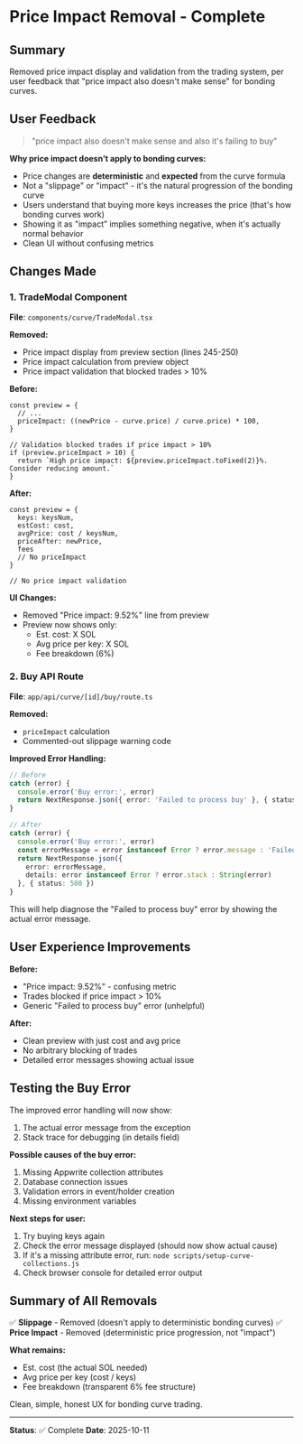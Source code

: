 # Price Impact Removal - Complete

## Summary

Removed price impact display and validation from the trading system, per user feedback that "price impact also doesn't make sense" for bonding curves.

## User Feedback

> "price impact also doesn't make sense and also it's failing to buy"

**Why price impact doesn't apply to bonding curves:**
- Price changes are **deterministic** and **expected** from the curve formula
- Not a "slippage" or "impact" - it's the natural progression of the bonding curve
- Users understand that buying more keys increases the price (that's how bonding curves work)
- Showing it as "impact" implies something negative, when it's actually normal behavior
- Clean UI without confusing metrics

## Changes Made

### 1. TradeModal Component

**File**: `components/curve/TradeModal.tsx`

**Removed:**
- Price impact display from preview section (lines 245-250)
- Price impact calculation from preview object
- Price impact validation that blocked trades > 10%

**Before:**
```tsx
const preview = {
  // ...
  priceImpact: ((newPrice - curve.price) / curve.price) * 100,
}

// Validation blocked trades if price impact > 10%
if (preview.priceImpact > 10) {
  return `High price impact: ${preview.priceImpact.toFixed(2)}%. Consider reducing amount.`
}
```

**After:**
```tsx
const preview = {
  keys: keysNum,
  estCost: cost,
  avgPrice: cost / keysNum,
  priceAfter: newPrice,
  fees
  // No priceImpact
}

// No price impact validation
```

**UI Changes:**
- Removed "Price impact: 9.52%" line from preview
- Preview now shows only:
  - Est. cost: X SOL
  - Avg price per key: X SOL
  - Fee breakdown (6%)

### 2. Buy API Route

**File**: `app/api/curve/[id]/buy/route.ts`

**Removed:**
- `priceImpact` calculation
- Commented-out slippage warning code

**Improved Error Handling:**
```typescript
// Before
catch (error) {
  console.error('Buy error:', error)
  return NextResponse.json({ error: 'Failed to process buy' }, { status: 500 })
}

// After
catch (error) {
  console.error('Buy error:', error)
  const errorMessage = error instanceof Error ? error.message : 'Failed to process buy'
  return NextResponse.json({
    error: errorMessage,
    details: error instanceof Error ? error.stack : String(error)
  }, { status: 500 })
}
```

This will help diagnose the "Failed to process buy" error by showing the actual error message.

## User Experience Improvements

**Before:**
- "Price impact: 9.52%" - confusing metric
- Trades blocked if price impact > 10%
- Generic "Failed to process buy" error (unhelpful)

**After:**
- Clean preview with just cost and avg price
- No arbitrary blocking of trades
- Detailed error messages showing actual issue

## Testing the Buy Error

The improved error handling will now show:
1. The actual error message from the exception
2. Stack trace for debugging (in details field)

**Possible causes of the buy error:**
1. Missing Appwrite collection attributes
2. Database connection issues
3. Validation errors in event/holder creation
4. Missing environment variables

**Next steps for user:**
1. Try buying keys again
2. Check the error message displayed (should now show actual cause)
3. If it's a missing attribute error, run: `node scripts/setup-curve-collections.js`
4. Check browser console for detailed error output

## Summary of All Removals

✅ **Slippage** - Removed (doesn't apply to deterministic bonding curves)
✅ **Price Impact** - Removed (deterministic price progression, not "impact")

**What remains:**
- Est. cost (the actual SOL needed)
- Avg price per key (cost / keys)
- Fee breakdown (transparent 6% fee structure)

Clean, simple, honest UX for bonding curve trading.

---

**Status**: ✅ Complete
**Date**: 2025-10-11
